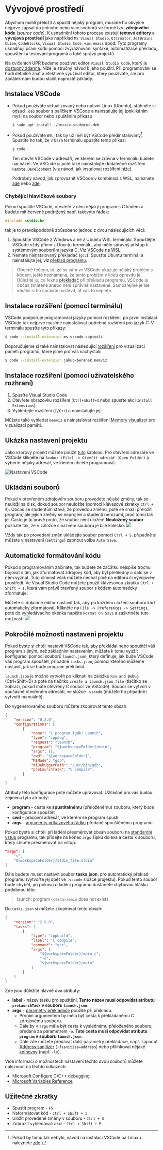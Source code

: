 # Vývojové prostředí
Abychom mohli přeložit a spustit nějaký program, musíme ho obvykle nejprve zapsat do
jednoho nebo více souborů ve formě tzv. **zdrojového kódu** (*source code*). K usnadnění tohoto procesu
existují **textové editory** a **vývojová prostředí** jako například `MS Visual Studio`, `QtCreator`, `JetBrains CLion`,
`CodeBlocks`, `Visual Studio Code`, `vim`, `emacs` apod. Tyto programy usnadňují psaní kódu pomocí zvýrazňování
syntaxe, automatizace překladu, spouštění a testování programů a také správy projektů.

Na cvičeních UPR budeme používat editor `Visual Studio Code`, který je
[dostupný zdarma](https://code.visualstudio.com/). Níže je stručný návod k jeho použití. Při
programování se hodí detailně znát a efektivně využívat editor, který používáte, ale pro začátek
nám budou stačit naprosté základy.

## Instalace VSCode
- Pokud používáte virtualizovaný nebo nativní Linux (Ubuntu), stáhněte si [odsud](https://code.visualstudio.com/)
`.deb` soubor s balíčkem VSCode a nainstalujte jej (poklikáním myši na soubor nebo spuštěním příkazu
    ```bash
    $ sudo apt install ./<nazev-souboru>.deb
    ```
- Pokud používáte `WSL`, tak by už měl být VSCode předinstalovaný[^1]. Spustíte ho tak, že v `bash`
terminálu spustíte tento příkaz:
    ```bash
    $ code .
    ```
    Ten otevře VSCode v adresáři, ve kterém se zrovna v terminálu budete nacházet. Ve VSCode
    si poté také nainstalujte dodatečné rozšíření
    [`Remote Development`](https://marketplace.visualstudio.com/items?itemName=ms-vscode-remote.vscode-remote-extensionpack)
    (viz návod, jak instalovat rozšíření [níže](#instalace-potřebných-rozšíření-pomocí-uživatelského-rozhraní)).

    Podrobný návod, jak zprovoznit VSCode v kombinaci s WSL, naleznete
    [zde](https://code.visualstudio.com/docs/remote/wsl) nebo [zde](https://code.visualstudio.com/docs/cpp/config-wsl).

[^1]: Pokud by tomu tak nebylo, návod na instalaci VSCode na Linuxu naleznete
[zde](https://code.visualstudio.com/docs/setup/linux).

### Chybějící hlavičkové soubory
Pokud spustíte VSCode, otevřete v něm nějaký program s *C* kódem a budete mít červeně podtržený např.
takovýto řádek:
```c
#include <stdio.h>
```
tak je to pravděpodobně způsobeno jednou z dvou následujících věcí:
1) Spouštíte VSCode z Windows a ne z Ubuntu WSL terminálu. Spouštějte VSCode vždy přímo z Ubuntu
terminálu, aby mělo správný přístup k systémovým souborům jazyka *C*. Viz
[VSCode na WSL](linux/instalace.md#visual-studio-code).
2) Nemáte nainstalovaný překladač (`gcc`). Spusťte Ubuntu terminál a nainstalujte jej, viz
[překlad programu](preklad_programu.md).

> Obecně řečeno, to, že se vám ve VSCode ukazuje nějaký problém s kódem, ještě neznamená, že tento
> problém v kódu opravdu je. Důležité je, co řekne [překladač](preklad_programu.md) při překladu
> programu, VSCode je občas zmatené anebo není správně nastavené. Samozřejmě je ale ideální si ho správně
> nastavit, ať vás to neplete.

## Instalace rozšíření (pomocí terminálu)
VSCode podporuje programovací jazyky pomocí rozšíření, po první instalaci VSCode
tak nejprve musíme nainstalovat potřebná rozšíření pro jazyk *C*. V terminálu spusťte tyto příkazy:

```bash
$ code --install-extension ms-vscode.cpptools
```

Doporučujeme si také nainstalovat následující [rozšíření](https://marketplace.visualstudio.com/items?itemName=jakub-beranek.memviz) pro vizualizaci paměti programů, které jsme pro vás nachystali:

```bash
$ code --install-extension jakub-beranek.memviz
```

## Instalace rozšíření (pomocí uživatelského rozhraní)
1. Spusťte Visual Studio Code
2. Otevřete obrazovku rozšíření (`Ctrl+Shift+X` nebo spusťte akci `Install Extensions`)
3. Vyhledejte rozšíření (`C/C++`) a nainstalujte jej

Můžete také vyhledat `memviz` a nainstalovat rozšíření [Memory visualizer](https://marketplace.visualstudio.com/items?itemName=jakub-beranek.memviz) pro vizualizaci paměti. 

## Ukázka nastavení projektu
Jako vzorový projekt můžete použít [tuto](https://github.com/geordi/upr-course/tree/master/faq/vscode-template-project)
šablonu. Pro otevření adresáře ve VSCode klikněte na `Soubor (File) -> Otevřít adresář (Open Folder)`
a vyberte nějaký adresář, ve kterém chcete programovat.

![Nastavení VSCode](../static/video/vsc_first_run.gif)

## Ukládání souborů
Pokud v otevřeném zdrojovém souboru provedete nějaké změny, tak se neuloží na disk, dokud soubor neuložíte (pomocí
klávesové zkratky `Ctrl + S`). Občas se studentům stává, že provedou změnu, poté se snaží přeložit program, ale jejich
změny se neprojeví a studenti nerozumí, proč tomu tak je. Často je to právě proto, že soubor není uložen!
**Neuložený soubor** poznáte tak, že v záložce s názvem souboru je bílé kolečko:
![](../static/img/vsc-unsaved-file.png)

Vždy tak po provedení změn ukládejte soubor pomocí `Ctrl + S`, případně si můžete v nastavení (`Settings`) zapnout volbu
`Auto Save`.

## Automatické formátování kódu
Pokud s programováním začínáte, tak budete ze začátku nejspíše trochu bojovat s tím, jak zformátovat zdrojový kód,
aby byl přehledný a dalo se v něm vyznat. Tuto činnost však můžete nechat plně na editoru či vývojovém prostředí.
Ve Visual Studio Code můžete použít klávesovou zkratku `Ctrl + Shift + I`, která vám právě otevřený soubor s kódem
automaticky zformátuje.

Můžete si dokonce editor nastavit tak, aby po každém uložení souboru kód automaticky zformátoval. Klikněte na
`File -> Preferences -> Settings`, poté do vyhledávacího okénka napište `Format On Save` a zaškrtněte tuto možnost:
![](../static/img/vsc-format-on-save.png)

## Pokročilé možnosti nastavení projektu
Pokud byste si chtěli nastavit VSCode tak, aby překládal nebo spouštěl váš program s jiným, než základním
nastavením, můžete k tomu využít konfiguraci pomocí souborů `launch.json`, který definuje, jak bude VSCode
váš program spouštět, případně `tasks.json`, pomocí kterého můžeme nastavit, jak se bude program překládat.

`launch.json` je možno vytvořit po kliknutí na záložku `Run and Debug` (Ctrl+Shift+D) a poté na tlačítko `create a
launch.json file` (tlačítko se zobrazí, pokud máte otevřený C soubor ve VSCode). Soubor se vytvoří v současně otevřeném
adresáři, ve složce `.vscode` (můžete ho případně i vytvořit manuálně).

Do vygenerovaného souboru můžete zkopírovat tento obsah:
```json
{
    "version": "0.2.0",
    "configurations": [
        {
            "name": "C program (gdb) Launch",
            "type": "cppdbg",
            "request": "launch",
            "program": "${workspaceFolder}/main",
            "args": [],
            "cwd": "${workspaceFolder}",
            "MIMode": "gdb",
            "miDebuggerPath": "/usr/bin/gdb",
            "preLaunchTask": "C compile",
        }
    ]
}
```

Atributy této konfigurace poté můžete upravovat. Užitečné pro vás budou zejména tyto atributy:
- **program** - cesta ke **spustitelnému** (přeloženému) souboru, který bude konfigurace spouštět
- **cwd** - pracovní adresář, ve kterém se program spustí
- **args** - [argumenty příkazového řádku](../ruzne/funkce_main.md#vstupní-parametry-funkce-main) předané
  spouštěnému programu

Pokud byste si chtěli při ladění přesměrovat obsah souboru na [standardní vstup](../c/text/vstup.md) programu,
tak přidejte na konec `args` šipku doleva a cestu k souboru, který chcete přesměrovat na vstup:
```json
"args": [
    "<",
    "${workspaceFolder}/stdin_file.stdin"
]
```

Dále budete muset nastavit soubor **tasks.json**, pro automatický překlad programu
(vytvořte jej opět ve `.vscode` složce projektu). Pokud tento soubor bude chybět, při pokusu o ladění programu
dostanete chybovou hlášku podobnou této:

> launch: program `<cesta>/main` does not exists

Do `tasks.json` si můžete zkopírovat tento obsah:
```json
{
    "version": "2.0.0",
    "tasks": [
        {
            "type": "cppbuild",
            "label": "C compile",
            "command": "gcc",
            "args": [
                "${workspaceFolder}/main.c",
                "-o",
                "${workspaceFolder}/main"
            ]
        }
    ]
}
```

Zde jsou důležité hlavně dva atributy:
- **label** - název tasku pro spuštění. **Tento název musí odpovídat atributu `preLaunchTask` v souboru `launch.json`**.
- **args** - [parametry překladače](../ruzne/parametry_prekladace.md) použité při překladu.
  - Prvním argumentem by měla být cesta k překládanému C zdrojovému souboru.
  - Dále by v `args` měla být cesta k výslednému přeloženého souboru, předaná za parametrem `-o`.
    **Tato cesta musí odpovídat atributu `program` v souboru `launch.json`**.
  - Dále zde můžete předávat další parametry překladače, např. zapnout [Address sanitizer](ladeni.md#address-sanitizer)
    (`-fsanitize=address`) nebo přilinkovat nějaké [knihovny](../c/modularizace/knihovny.md) (např. `-lm`).

Více informací o možnostech nastavení těchto dvou souborů můžete naleznout na těchto odkazech:
- [Microsoft Configure C/C++ debugging](https://code.visualstudio.com/docs/cpp/launch-json-reference)
- [Microsoft Variables Reference](https://code.visualstudio.com/docs/editor/variables-reference)

## Užitečné zkratky 
- Spustit program - `F5`
- Naformátovat kód - `Ctrl + Shift + I`
- Uložit provedené změny v souboru - `Ctrl + S`
- Zobrazit vyhledávač akcí - `Ctrl + Shift + P`
